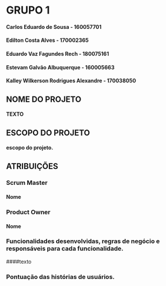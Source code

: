 # GRUPO 1

#### Carlos Eduardo de Sousa - 160057701
#### Edilton Costa Alves - 170002365
#### Eduardo Vaz Fagundes Rech - 180075161
#### Estevam Galvão Albuquerque - 160005663
#### Kalley Wilkerson Rodrigues Alexandre - 170038050


## NOME DO PROJETO
#### TEXTO

## ESCOPO DO PROJETO
#### escopo do projeto.

## ATRIBUIÇÕES
### Scrum Master
#### Nome

### Product Owner
#### Nome

### Funcionalidades desenvolvidas, regras de negócio e responsáveis para cada funcionalidade.
####texto

### Pontuação das histórias de usuários.






 
